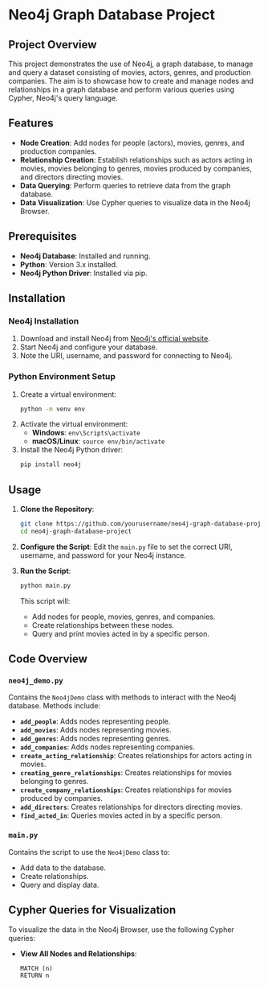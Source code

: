 # Neo4j Graph Database Project

## Project Overview

This project demonstrates the use of Neo4j, a graph database, to manage and query a dataset consisting of movies, actors, genres, and production companies. The aim is to showcase how to create and manage nodes and relationships in a graph database and perform various queries using Cypher, Neo4j's query language.

## Features

- **Node Creation**: Add nodes for people (actors), movies, genres, and production companies.
- **Relationship Creation**: Establish relationships such as actors acting in movies, movies belonging to genres, movies produced by companies, and directors directing movies.
- **Data Querying**: Perform queries to retrieve data from the graph database.
- **Data Visualization**: Use Cypher queries to visualize data in the Neo4j Browser.

## Prerequisites

- **Neo4j Database**: Installed and running.
- **Python**: Version 3.x installed.
- **Neo4j Python Driver**: Installed via pip.

## Installation

### Neo4j Installation

1. Download and install Neo4j from [Neo4j's official website](https://neo4j.com/download/).
2. Start Neo4j and configure your database.
3. Note the URI, username, and password for connecting to Neo4j.

### Python Environment Setup

1. Create a virtual environment:
    ```bash
    python -m venv env
    ```
2. Activate the virtual environment:
    - **Windows**: `env\Scripts\activate`
    - **macOS/Linux**: `source env/bin/activate`
3. Install the Neo4j Python driver:
    ```bash
    pip install neo4j
    ```

## Usage

1. **Clone the Repository**:
    ```bash
    git clone https://github.com/yourusername/neo4j-graph-database-project.git
    cd neo4j-graph-database-project
    ```

2. **Configure the Script**:
   Edit the `main.py` file to set the correct URI, username, and password for your Neo4j instance.

3. **Run the Script**:
    ```bash
    python main.py
    ```

   This script will:
   - Add nodes for people, movies, genres, and companies.
   - Create relationships between these nodes.
   - Query and print movies acted in by a specific person.

## Code Overview

### `neo4j_demo.py`

Contains the `Neo4jDemo` class with methods to interact with the Neo4j database. Methods include:
- **`add_people`**: Adds nodes representing people.
- **`add_movies`**: Adds nodes representing movies.
- **`add_genres`**: Adds nodes representing genres.
- **`add_companies`**: Adds nodes representing companies.
- **`create_acting_relationship`**: Creates relationships for actors acting in movies.
- **`creating_genre_relationships`**: Creates relationships for movies belonging to genres.
- **`create_company_relationships`**: Creates relationships for movies produced by companies.
- **`add_directors`**: Creates relationships for directors directing movies.
- **`find_acted_in`**: Queries movies acted in by a specific person.

### `main.py`

Contains the script to use the `Neo4jDemo` class to:
- Add data to the database.
- Create relationships.
- Query and display data.

## Cypher Queries for Visualization

To visualize the data in the Neo4j Browser, use the following Cypher queries:

- **View All Nodes and Relationships**:
  ```cypher
  MATCH (n)
  RETURN n
